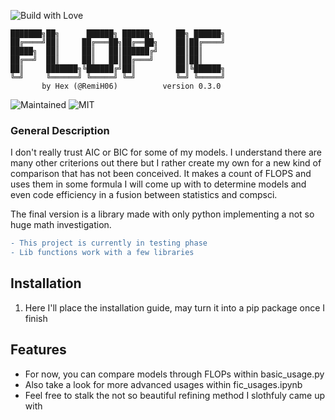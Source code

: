 ![Build with Love](http://ForTheBadge.com/images/badges/built-with-love.svg)

```ascii
███████╗██╗      ██████╗ ██████╗     ██╗ ██████╗
██╔════╝██║     ██╔═══██╗██╔══██╗    ██║██╔════╝
█████╗  ██║     ██║   ██║██████╔╝    ██║██║     
██╔══╝  ██║     ██║   ██║██╔═══╝     ██║██║     
██║     ███████╗╚██████╔╝██║         ██║╚██████╗
╚═╝     ╚══════╝ ╚═════╝ ╚═╝         ╚═╝ ╚═════╝
       by Hex (@RemiH06)          version 0.3.0
```

![Maintained](https://img.shields.io/badge/Maintained%3F-yes-green.svg?style=for-the-badge)
![MIT](https://img.shields.io/badge/License-MIT-blue.svg?style=for-the-badge)

### General Description
I don't really trust AIC or BIC for some of my models. I understand there are many other criterions out there but I rather create my own for a new kind of comparison that has not been conceived. It makes a count of FLOPS and uses them in some formula I will come up with to determine models and even code efficiency in a fusion between statistics and compsci.

The final version is a library made with only python implementing a not so huge math investigation.

```diff
- This project is currently in testing phase
- Lib functions work with a few libraries
```

## Installation

1. Here I'll place the installation guide, may turn it into a pip package once I finish

## Features

- For now, you can compare models through FLOPs within basic_usage.py
- Also take a look for more advanced usages within fic_usages.ipynb
- Feel free to stalk the not so beautiful refining method I slothfuly came up with